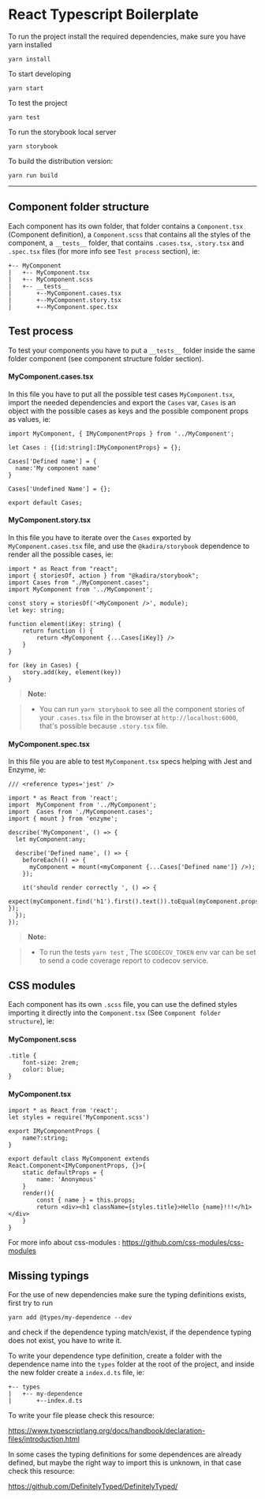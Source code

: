 
React Typescript Boilerplate
=======================

To run the project install the required dependencies, make sure you have yarn installed

	yarn install

To start developing

	yarn start

To test the project

	yarn test

To run the storybook local server

	yarn storybook

To build the distribution version:

	yarn run build

----

Component folder structure
---
Each component has its own folder, that folder contains a `Component.tsx` (Component definition), a `Component.scss` that contains all the styles of the component,  a  `__tests__` folder, that contains  `.cases.tsx`, `.story.tsx` and `.spec.tsx`  files (for more info see `Test process` section), ie:
```
+-- MyComponent
|   +-- MyComponent.tsx
|   +-- MyComponent.scss
|   +-- __tests__
|		+--MyComponent.cases.tsx
|		+--MyComponent.story.tsx
|		+--MyComponent.spec.tsx
```

Test process
---
To test your components you have to put a `__tests__` folder inside the same folder component (see component structure folder section).

#### <i class="icon-file"></i> MyComponent.cases.tsx
In this file you have to put all the possible test cases `MyComponent.tsx`, import the needed dependencies and export the `Cases` var, `Cases` is an object with the possible cases as keys and the possible component props as values, ie:

```
import MyComponent, { IMyComponentProps } from '../MyComponent';

let Cases : {[id:string]:IMyComponentProps} = {};

Cases['Defined name'] = {
  name:'My component name'
}

Cases['Undefined Name'] = {};

export default Cases;
```

#### <i class="icon-file"></i> MyComponent.story.tsx

In this file you have to iterate over the `Cases` exported by `MyComponent.cases.tsx` file, and use the `@kadira/storybook` dependence to render all the possible cases, ie:

```
import * as React from "react";
import { storiesOf, action } from "@kadira/storybook";
import Cases from "./MyComponent.cases";
import MyComponent from '../MyComponent';

const story = storiesOf('<MyComponent />', module);
let key: string;

function element(iKey: string) {
    return function () {
        return <MyComponent {...Cases[iKey]} />
    }
}

for (key in Cases) {
    story.add(key, element(key))
}
```

> **Note:**

> - You can run `yarn storybook` to see all the component stories of your `.cases.tsx` file in the browser at `http://localhost:6000`, that's possible because  `.story.tsx` file.

#### <i class="icon-file"></i> MyComponent.spec.tsx

In this file you are able to test `MyComponent.tsx` specs helping with Jest and Enzyme, ie:

```
/// <reference types='jest' />

import * as React from 'react';
import  MyComponent from '../MyComponent';
import  Cases from './MyComponent.cases';
import { mount } from 'enzyme';

describe('MyComponent', () => {
  let myComponent:any;

  describe('Defined name', () => {
    beforeEach(() => {
      myComponent = mount(<myComponent {...Cases['Defined name']} />);
    });

    it('should render correctly ', () => {
	expect(myComponent.find('h1').first().text()).toEqual(myComponent.props().name    });
  });
});
```
> **Note:**

> - To run the tests  `yarn test` , The `$CODECOV_TOKEN`  env var can be set to send a code coverage report to codecov service.

CSS modules
---

Each component has its own `.scss` file, you can use the defined styles importing it directly into the `Component.tsx` (See `Component folder structure`), ie:

#### <i class="icon-file"></i> MyComponent.scss
```
.title {
	font-size: 2rem;
	color: blue;
}
```

#### <i class="icon-file"></i> MyComponent.tsx
```
import * as React from 'react';
let styles = require('MyComponent.scss')

export IMyComponentProps {
	name?:string;
}

export default class MyComponent extends React.Component<IMyComponentProps, {}>{
	static defaultProps = {
		name: 'Anonymous'
	}
	render(){
		const { name } = this.props;
		return <div><h1 className={styles.title}>Hello {name}!!!</h1></div>
	}
}
```

For more info about css-modules : https://github.com/css-modules/css-modules

Missing typings
---

For the use of new dependencies make sure the typing definitions exists, first try to run 

`yarn add @types/my-dependence --dev`

and check if the dependence typing match/exist, if the dependence typing does not exist, you have to write it.

To write your dependence type definition, create a folder with the dependence name into the `types` folder at the root of the project, and inside the new folder create a `index.d.ts` file, ie: 

```
+-- types
|   +-- my-dependence
|		+--index.d.ts
```

To write your file please check this resource:

https://www.typescriptlang.org/docs/handbook/declaration-files/introduction.html

In some cases the typing definitions for some dependences are already defined, but maybe the right way to import this is unknown, in that case check this resource:    

https://github.com/DefinitelyTyped/DefinitelyTyped/ 